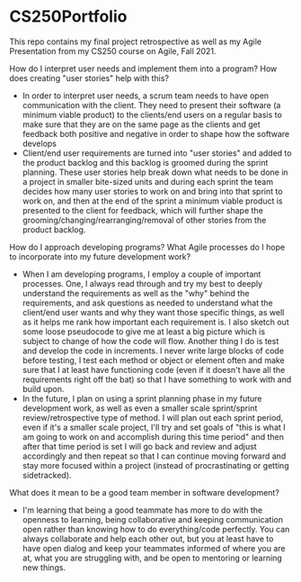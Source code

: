 # CS250Portfolio

This repo contains my final project retrospective as well as my Agile Presentation from my CS250 course on Agile, Fall 2021. 

How do I interpret user needs and implement them into a program? How does creating "user stories" help with this?
- In order to interpret user needs, a scrum team needs to have open communication with the client. They need to present 
  their software (a minimum viable product) to the clients/end users on a regular basis to make sure that they are on the 
  same page as the clients and get feedback both positive and negative in order to shape how the software develops
- Client/end user requirements are turned into "user stories" and added to the product backlog and this backlog is groomed
  during the sprint planning. These user stories help break down what needs to be done in a project in smaller bite-sized
  units and during each sprint the team decides how many user stories to work on and bring into that sprint to work on, and
  then at the end of the sprint a minimum viable product is presented to the client for feedback, which will further shape
  the grooming/changing/rearranging/removal of other stories from the product backlog.

How do I approach developing programs? What Agile processes do I hope to incorporate into my future development work?
- When I am developing programs, I employ a couple of important processes. One, I always read through and try my best to 
  deeply understand the requirements as well as the "why" behind the requirements, and ask questions as needed to understand
  what the client/end user wants and why they want those specific things, as well as it helps me rank how important each requirement
  is. I also sketch out some loose pseudocode to give me at least a big picture which is subject to change of how the code will flow.
  Another thing I do is test and develop the code in increments. I never write large blocks of code before testing, I test each method or object
  or element often and make sure that I at least have functioning code (even if it doesn't have all the requirements right off the bat) so that
  I have something to work with and build upon.
- In the future, I plan on using a sprint planning phase in my future development work, as well as even a smaller scale sprint/sprint review/retrospective
  type of method. I will plan out each sprint period, even if it's a smaller scale project, I'll try and set goals of "this is what I am going to work on
  and accomplish during this time period" and then after that time period is set I will go back and review and adjust accordingly and then repeat so that I can
  continue moving forward and stay more focused within a project (instead of procrastinating or getting sidetracked).
  
What does it mean to be a good team member in software development?
- I'm learning that being a good teammate has more to do with the openness to learning, being collaborative and keeping communication open rather
  than knowing how to do everything/code perfectly. You can always collaborate and help each other out, but you at least have to have open dialog
  and keep your teammates informed of where you are at, what you are struggling with, and be open to mentoring or learning new things.

